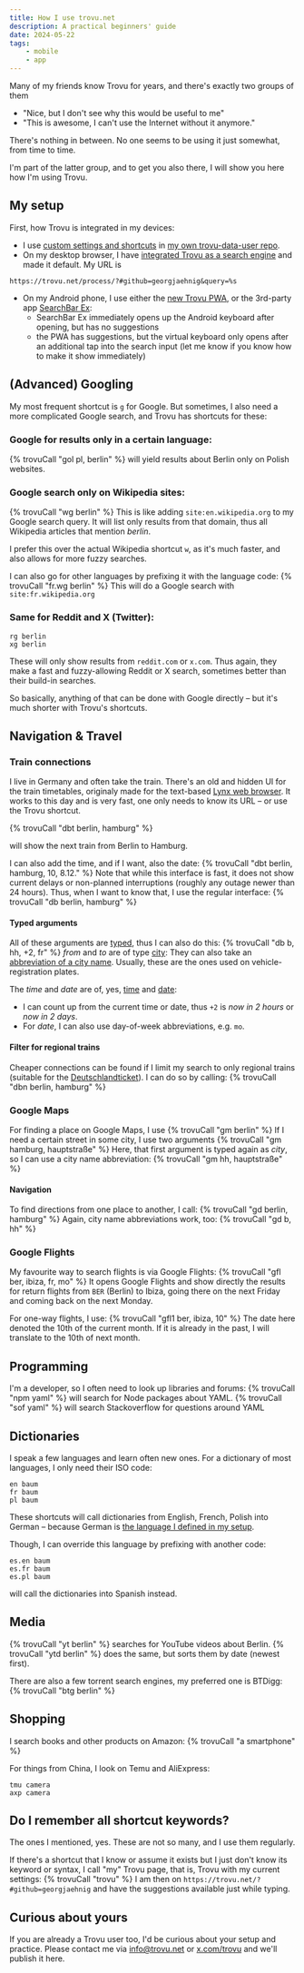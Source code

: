 ```yaml
---
title: How I use trovu.net
description: A practical beginners' guide
date: 2024-05-22
tags:
    - mobile
    - app
---
```


Many of my friends know Trovu for years, and there's exactly two groups of them

-   "Nice, but I don't see why this would be useful to me"
-   "This is awesome, I can't use the Internet without it anymore."

There's nothing in between. No one seems to be using it just somewhat, from time to time.

I'm part of the latter group, and to get you also there, I will show you here how I'm using Trovu.

## My setup

First, how Trovu is integrated in my devices:

-   I use [custom settings and shortcuts](https://trovu.net/docs/users/advanced/) in [my own trovu-data-user repo](https://github.com/georgjaehnig/trovu-data-user/).
-   On my desktop browser, I have [integrated Trovu as a search engine](https://trovu.net/docs/users/integration#chrome) and made it default. My URL is

```
https://trovu.net/process/?#github=georgjaehnig&query=%s
```

-   On my Android phone, I use either the [new Trovu PWA](https://trovu.net/docs/users/integration#pwa-progressive-web-app), or the 3rd-party app [SearchBar Ex](https://trovu.net/docs/users/integration#searchbar-ex-search-widget):
    -   SearchBar Ex immediately opens up the Android keyboard after opening, but has no suggestions
    -   the PWA has suggestions, but the virtual keyboard only opens after an additional tap into the search input (let me know if you know how to make it show immediately)

## (Advanced) Googling

My most frequent shortcut is `g` for Google. But sometimes, I also need a more complicated Google search, and Trovu has shortcuts for these:

### Google for results only in a certain language:

{% trovuCall "gol pl, berlin" %}
will yield results about Berlin only on Polish websites.

### Google search only on Wikipedia sites:

{% trovuCall "wg berlin" %}
This is like adding `site:en.wikipedia.org` to my Google search query. It will list only results from that domain, thus all Wikipedia articles that mention _berlin_.

I prefer this over the actual Wikipedia shortcut `w`, as it's much faster, and also allows for more fuzzy searches.

I can also go for other languages by prefixing it with the language code:
{% trovuCall "fr.wg berlin" %}
This will do a Google search with `site:fr.wikipedia.org`

### Same for Reddit and X (Twitter):

```
rg berlin
xg berlin
```

These will only show results from `reddit.com` or `x.com`. Thus again, they make a fast and fuzzy-allowing Reddit or X search, sometimes better than their build-in searches.

So basically, anything of that can be done with Google directly – but it's much shorter with Trovu's shortcuts.

## Navigation & Travel

### Train connections

I live in Germany and often take the train. There's an old and hidden UI for the train timetables, originaly made for the text-based [Lynx web browser](<https://en.wikipedia.org/wiki/Lynx_(web_browser)>). It works to this day and is very fast, one only needs to know its URL – or use the Trovu shortcut.

{% trovuCall "dbt berlin, hamburg" %}

will show the next train from Berlin to Hamburg.

I can also add the time, and if I want, also the date:
{% trovuCall "dbt berlin, hamburg, 10, 8.12." %}
Note that while this interface is fast, it does not show current delays or non-planned interruptions (roughly any outage newer than 24 hours). Thus, when I want to know that, I use the regular interface:
{% trovuCall "db berlin, hamburg" %}

#### Typed arguments

All of these arguments are [typed](https://trovu.net/docs/shortcuts/url#argument-types), thus I can also do this:
{% trovuCall "db b, hh, +2, fr" %}
_from_ and _to_ are of type [city](https://trovu.net/docs/shortcuts/url#city): They can also take an [abbreviation of a city name](https://github.com/trovu/trovu/tree/master/data/types/city). Usually, these are the ones used on vehicle-registration plates.

The _time_ and _date_ are of, yes, [time](https://trovu.net/docs/shortcuts/url#time) and [date](https://trovu.net/docs/shortcuts/url#date):

-   I can count up from the current time or date, thus `+2` is _now in 2 hours_ or _now in 2 days_.
-   For _date_, I can also use day-of-week abbreviations, e.g. `mo`.

#### Filter for regional trains

Cheaper connections can be found if I limit my search to only regional trains (suitable for the [Deutschlandticket](https://en.wikipedia.org/wiki/Deutschlandticket)). I can do so by calling:
{% trovuCall "dbn berlin, hamburg" %}

### Google Maps

For finding a place on Google Maps, I use
{% trovuCall "gm berlin" %}
If I need a certain street in some city, I use two arguments
{% trovuCall "gm hamburg, hauptstraße" %}
Here, that first argument is typed again as _city_, so I can use a city name abbreviation:
{% trovuCall "gm hh, hauptstraße" %}

#### Navigation

To find directions from one place to another, I call:
{% trovuCall "gd berlin, hamburg" %}
Again, city name abbreviations work, too:
{% trovuCall "gd b, hh" %}

### Google Flights

My favourite way to search flights is via Google Flights:
{% trovuCall "gfl ber, ibiza, fr, mo" %}
It opens Google Flights and show directly the results for return flights from `BER` (Berlin) to Ibiza, going there on the next Friday and coming back on the next Monday.

For one-way flights, I use:
{% trovuCall "gfl1 ber, ibiza, 10" %}
The date here denoted the 10th of the current month. If it is already in the past, I will translate to the 10th of next month.

## Programming

I'm a developer, so I often need to look up libraries and forums:
{% trovuCall "npm yaml" %}
will search for Node packages about YAML.
{% trovuCall "sof yaml" %}
will search Stackoverflow for questions around YAML

## Dictionaries

I speak a few languages and learn often new ones. For a dictionary of most languages, I only need their ISO code:

```
en baum
fr baum
pl baum
```

These shortcuts will call dictionaries from English, French, Polish into German – because German is [the language I defined in my setup](https://trovu.net/docs/users/advanced#language).

Though, I can override this language by prefixing with another code:

```
es.en baum
es.fr baum
es.pl baum
```

will call the dictionaries into Spanish instead.

## Media

{% trovuCall "yt berlin" %}
searches for YouTube videos about Berlin.
{% trovuCall "ytd berlin" %}
does the same, but sorts them by date (newest first).

There are also a few torrent search engines, my preferred one is BTDigg:
{% trovuCall "btg berlin" %}

## Shopping

I search books and other products on Amazon:
{% trovuCall "a smartphone" %}

For things from China, I look on Temu and AliExpress:

```
tmu camera
axp camera
```

## Do I remember all shortcut keywords?

The ones I mentioned, yes. These are not so many, and I use them regularly.

If there's a shortcut that I know or assume it exists but I just don't know its keyword or syntax, I call "my" Trovu page, that is, Trovu with my current settings:
{% trovuCall "trovu" %}
I am then on `https://trovu.net/?#github=georgjaehnig` and have the suggestions available just while typing.

## Curious about yours

If you are already a Trovu user too, I'd be curious about your setup and practice. Please contact me via info@trovu.net or [x.com/trovu](https://x.com/trovu_net) and we'll publish it here.
